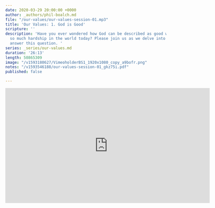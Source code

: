 ```yaml
---
date: 2020-03-29 20:00:00 +0000
author: _authors/phil-boalch.md
file: "/our-values/our-values-session-01.mp3"
title: 'Our Values: 1. God is Good'
scripture: ''
description: 'Have you ever wondered how God can be described as good when we see
  so much hardship in the world today? Please join us as we delve into the Bible to
  answer this question. '
series: _series/our-values.md
duration: '26:13'
length: 50865309
image: "/v1593180627/VimeoholderBS1_1920x1080_copy_a9bofr.png"
notes: "/v1593546188/our-values-session-01_gkz75i.pdf"
published: false

---
```

<iframe src="https://player.vimeo.com/video/431738479" width="640" height="360" frameborder="0" allow="autoplay; fullscreen" allowfullscreen></iframe>